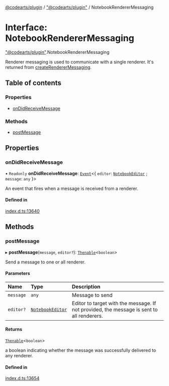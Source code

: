 [@codearts/plugin](../README.md) / ["@codearts/plugin"](../modules/_codearts_plugin_.md) / NotebookRendererMessaging

# Interface: NotebookRendererMessaging

["@codearts/plugin"](../modules/_codearts_plugin_.md).NotebookRendererMessaging

Renderer messaging is used to communicate with a single renderer. It's returned from [createRendererMessaging](../modules/codearts_plugin_.notebooks.md#createrenderermessaging).

## Table of contents

### Properties

- [onDidReceiveMessage](codearts_plugin_.NotebookRendererMessaging.md#ondidreceivemessage)

### Methods

- [postMessage](codearts_plugin_.NotebookRendererMessaging.md#postmessage)

## Properties

### onDidReceiveMessage

• `Readonly` **onDidReceiveMessage**: [`Event`](codearts_plugin_.Event.md)<{ `editor`: [`NotebookEditor`](codearts_plugin_.NotebookEditor.md) ; `message`: `any`  }\>

An event that fires when a message is received from a renderer.

#### Defined in

[index.d.ts:13640](https://github.com/huaweicloud/cloudide-plugin-api/blob/03b481c/index.d.ts#L13640)

## Methods

### postMessage

▸ **postMessage**(`message`, `editor?`): [`Thenable`](Thenable.md)<`boolean`\>

Send a message to one or all renderer.

#### Parameters

| Name | Type | Description |
| :------ | :------ | :------ |
| `message` | `any` | Message to send |
| `editor?` | [`NotebookEditor`](codearts_plugin_.NotebookEditor.md) | Editor to target with the message. If not provided, the message is sent to all renderers. |

#### Returns

[`Thenable`](Thenable.md)<`boolean`\>

a boolean indicating whether the message was successfully
delivered to any renderer.

#### Defined in

[index.d.ts:13654](https://github.com/huaweicloud/cloudide-plugin-api/blob/03b481c/index.d.ts#L13654)
